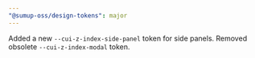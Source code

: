 ```yaml
---
"@sumup-oss/design-tokens": major
---
```


Added a new `--cui-z-index-side-panel` token for side panels. Removed obsolete `--cui-z-index-modal` token.
